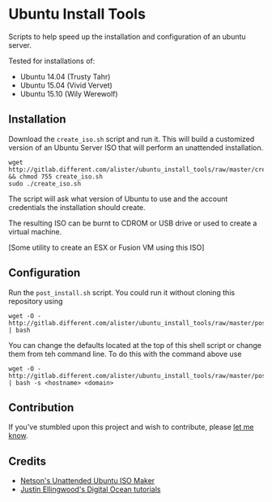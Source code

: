 # Ubuntu Install Tools
Scripts to help speed up the installation and configuration of an ubuntu server.

Tested for installations of:
* Ubuntu 14.04 (Trusty Tahr)
* Ubuntu 15.04 (Vivid Vervet)
* Ubuntu 15.10 (Wily Werewolf)

## Installation

Download the `create_iso.sh` script and run it. This will build a customized version of an Ubuntu Server ISO that will perform an unattended installation.

    wget http://gitlab.different.com/alister/ubuntu_install_tools/raw/master/create_iso.sh && chmod 755 create_iso.sh
    sudo ./create_iso.sh

The script will ask what version of Ubuntu to use and the account credentials the installation should create.

The resulting ISO can be burnt to CDROM or USB drive or used to create a virtual machine.

[Some utility to create an ESX or Fusion VM using this ISO]

## Configuration
Run the `post_install.sh` script. You could run it without cloning this repository using

    wget -O - http://gitlab.different.com/alister/ubuntu_install_tools/raw/master/post_install.sh | bash

You can change the defaults located at the top of this shell script or change them from teh command line. To do this with the command above use

    wget -O - http://gitlab.different.com/alister/ubuntu_install_tools/raw/master/post_install.sh | bash -s <hostname> <domain>

## Contribution
If you've stumbled upon this project and wish to contribute, please [let me know](mailto:alister@different.com).

## Credits
* [Netson's Unattended Ubuntu ISO Maker](https://github.com/netson/ubuntu-unattended)
* [Justin Ellingwood's Digital Ocean tutorials](https://www.digitalocean.com/community/tutorials/additional-recommended-steps-for-new-ubuntu-14-04-servers)
